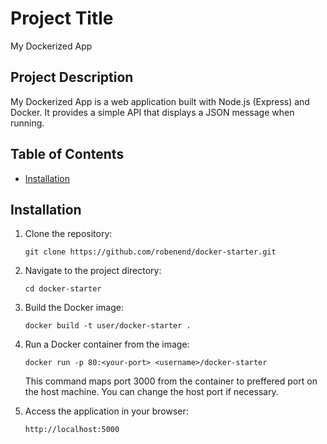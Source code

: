# Project Title

My Dockerized App

## Project Description

My Dockerized App is a web application built with Node.js (Express) and Docker. It provides a simple API that displays a JSON message when running.

## Table of Contents

- [Installation](#installation)
<!-- - [Usage](#usage)
- [Configuration](#configuration)
- [Contributing](#contributing)
- [License](#license)
- [Credits](#credits)
- [Support](#support) -->

## Installation

1. Clone the repository:

   ```shell
   git clone https://github.com/robenend/docker-starter.git

2. Navigate to the project directory:

   ```shell
   cd docker-starter

3. Build the Docker image:

   ```shell
   docker build -t user/docker-starter .

4. Run a Docker container from the image:

    ```shell
    docker run -p 80:<your-port> <username>/docker-starter
    ```

    This command maps port 3000 from the container to preffered port on the host machine. You can change the host port if necessary.

5. Access the application in your browser:

    ```shell
    http://localhost:5000